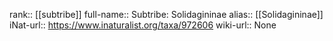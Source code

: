 

rank:: [[subtribe]]
full-name:: Subtribe: Solidagininae
alias:: [[Solidagininae]]
iNat-url:: https://www.inaturalist.org/taxa/972606
wiki-url:: None